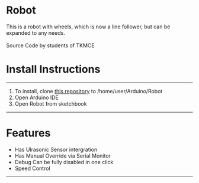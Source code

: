 # Robot
This is a robot with wheels, which is now a line follower, but can be expanded to any needs.<br>
<br>Source Code by students of TKMCE</b>
<h1> Install Instructions </h1>
<hr>
<ol>
<li>To install, clone <a href="https://github.com/ABHIRAMSHIBU/Robot">this repository</a> to /home/user/Arduino/Robot </li>
  <li>Open Arduino IDE</li>
  <li>Open Robot from sketchbook</li>
  </ol>
  <hr>
  <h1>Features</h1>
  <ul>
  <li>Has Ulrasonic Sensor intergration</li>
  <li>Has Manual Override via Serial Monitor</li>
  <li>Debug Can be fully disabled in one click</li>
  <li>Speed Control</li>
  </ul>
  <hr>

